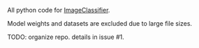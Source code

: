 All python code for [ImageClassifier](https://github.com/wandrew0/ImageClassifier).

Model weights and datasets are excluded due to large file sizes.

TODO: organize repo. details in issue #1.
